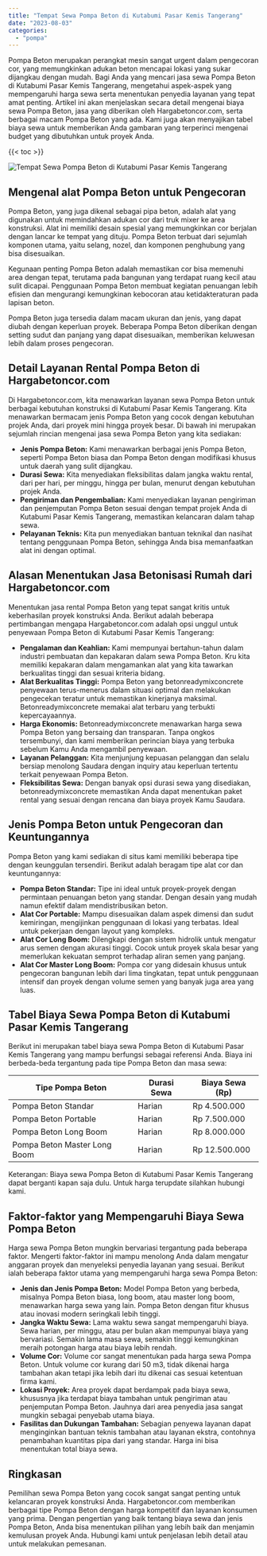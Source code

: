 ```yaml
---
title: "Tempat Sewa Pompa Beton di Kutabumi Pasar Kemis Tangerang"
date: "2023-08-03"
categories: 
  - "pompa"
---
```




Pompa Beton merupakan perangkat mesin sangat urgent dalam pengecoran cor, yang memungkinkan adukan beton mencapai lokasi yang sukar dijangkau dengan mudah. Bagi Anda yang mencari jasa sewa Pompa Beton di Kutabumi Pasar Kemis Tangerang, mengetahui aspek-aspek yang mempengaruhi harga sewa serta menentukan penyedia layanan yang tepat amat penting. Artikel ini akan menjelaskan secara detail mengenai biaya sewa Pompa Beton, jasa yang diberikan oleh Hargabetoncor.com, serta berbagai macam Pompa Beton yang ada. Kami juga akan menyajikan tabel biaya sewa untuk memberikan Anda gambaran yang terperinci mengenai budget yang dibutuhkan untuk proyek Anda.

{{< toc >}}

![Tempat Sewa Pompa Beton di Kutabumi Pasar Kemis Tangerang](https://hargareadymixid.github.io/pompa/concrete-pump%20(25).png)

## Mengenal alat Pompa Beton untuk Pengecoran

Pompa Beton, yang juga dikenal sebagai pipa beton, adalah alat yang digunakan untuk memindahkan adukan cor dari truk mixer ke area konstruksi. Alat ini memiliki desain spesial yang memungkinkan cor berjalan dengan lancar ke tempat yang dituju. Pompa Beton terbuat dari sejumlah komponen utama, yaitu selang, nozel, dan komponen penghubung yang bisa disesuaikan.

Kegunaan penting Pompa Beton adalah memastikan cor bisa memenuhi area dengan tepat, terutama pada bangunan yang terdapat ruang kecil atau sulit dicapai. Penggunaan Pompa Beton membuat kegiatan penuangan lebih efisien dan mengurangi kemungkinan kebocoran atau ketidakteraturan pada lapisan beton.

Pompa Beton juga tersedia dalam macam ukuran dan jenis, yang dapat diubah dengan keperluan proyek. Beberapa Pompa Beton diberikan dengan setting sudut dan panjang yang dapat disesuaikan, memberikan keluwesan lebih dalam proses pengecoran.

## Detail Layanan Rental Pompa Beton di Hargabetoncor.com

Di Hargabetoncor.com, kita menawarkan layanan sewa Pompa Beton untuk berbagai kebutuhan konstruksi di Kutabumi Pasar Kemis Tangerang. Kita menawarkan bermacam jenis Pompa Beton yang cocok dengan kebutuhan projek Anda, dari proyek mini hingga proyek besar. Di bawah ini merupakan sejumlah rincian mengenai jasa sewa Pompa Beton yang kita sediakan:

- **Jenis Pompa Beton:** Kami menawarkan berbagai jenis Pompa Beton, seperti Pompa Beton biasa dan Pompa Beton dengan modifikasi khusus untuk daerah yang sulit dijangkau.
- **Durasi Sewa:** Kita menyediakan fleksibilitas dalam jangka waktu rental, dari per hari, per minggu, hingga per bulan, menurut dengan kebutuhan projek Anda.
- **Pengiriman dan Pengembalian:** Kami menyediakan layanan pengiriman dan penjemputan Pompa Beton sesuai dengan tempat projek Anda di Kutabumi Pasar Kemis Tangerang, memastikan kelancaran dalam tahap sewa.
- **Pelayanan Teknis:** Kita pun menyediakan bantuan teknikal dan nasihat tentang penggunaan Pompa Beton, sehingga Anda bisa memanfaatkan alat ini dengan optimal.

## Alasan Menentukan Jasa Betonisasi Rumah dari Hargabetoncor.com

Menentukan jasa rental Pompa Beton yang tepat sangat kritis untuk keberhasilan proyek konstruksi Anda. Berikut adalah beberapa pertimbangan mengapa Hargabetoncor.com adalah opsi unggul untuk penyewaan Pompa Beton di Kutabumi Pasar Kemis Tangerang:

- **Pengalaman dan Keahlian:** Kami mempunyai bertahun-tahun dalam industri pembuatan dan kepakaran dalam sewa Pompa Beton. Kru kita memiliki kepakaran dalam mengamankan alat yang kita tawarkan berkualitas tinggi dan sesuai kriteria bidang.
- **Alat Berkualitas Tinggi:** Pompa Beton yang betonreadymixconcrete penyewaan terus-menerus dalam situasi optimal dan melakukan pengecekan teratur untuk memastikan kinerjanya maksimal. Betonreadymixconcrete memakai alat terbaru yang terbukti kepercayaannya.
- **Harga Ekonomis:** Betonreadymixconcrete menawarkan harga sewa Pompa Beton yang bersaing dan transparan. Tanpa ongkos tersembunyi, dan kami memberikan perincian biaya yang terbuka sebelum Kamu Anda mengambil penyewaan.
- **Layanan Pelanggan:** Kita menjunjung kepuasan pelanggan dan selalu bersiap menolong Saudara dengan inquiry atau keperluan tertentu terkait penyewaan Pompa Beton.
- **Fleksibilitas Sewa:** Dengan banyak opsi durasi sewa yang disediakan, betonreadymixconcrete memastikan Anda dapat menentukan paket rental yang sesuai dengan rencana dan biaya proyek Kamu Saudara.

## Jenis Pompa Beton untuk Pengecoran dan Keuntungannya

Pompa Beton yang kami sediakan di situs kami memiliki beberapa tipe dengan keunggulan tersendiri. Berikut adalah beragam tipe alat cor dan keuntungannya:

- **Pompa Beton Standar:** Tipe ini ideal untuk proyek-proyek dengan permintaan penuangan beton yang standar. Dengan desain yang mudah namun efektif dalam mendistribusikan beton.
- **Alat Cor Portable:** Mampu disesuaikan dalam aspek dimensi dan sudut kemiringan, mengijinkan penggunaan di lokasi yang terbatas. Ideal untuk pekerjaan dengan layout yang kompleks.
- **Alat Cor Long Boom:** Dilengkapi dengan sistem hidrolik untuk mengatur arus semen dengan akurasi tinggi. Cocok untuk proyek skala besar yang memerlukan kekuatan semprot terhadap aliran semen yang panjang.
- **Alat Cor Master Long Boom:** Pompa cor yang didesain khusus untuk pengecoran bangunan lebih dari lima tingkatan, tepat untuk penggunaan intensif dan proyek dengan volume semen yang banyak juga area yang luas.

## Tabel Biaya Sewa Pompa Beton di Kutabumi Pasar Kemis Tangerang

Berikut ini merupakan tabel biaya sewa Pompa Beton di Kutabumi Pasar Kemis Tangerang yang mampu berfungsi sebagai referensi Anda. Biaya ini berbeda-beda tergantung pada tipe Pompa Beton dan masa sewa:

| Tipe Pompa Beton | Durasi Sewa | Biaya Sewa (Rp) |
| --- | --- | --- |
| Pompa Beton Standar | Harian | Rp 4.500.000 |
| Pompa Beton Portable | Harian | Rp 7.500.000 |
| Pompa Beton Long Boom | Harian | Rp 8.000.000 |
| Pompa Beton Master Long Boom | Harian | Rp 12.500.000 |

Keterangan: Biaya sewa Pompa Beton di Kutabumi Pasar Kemis Tangerang dapat berganti kapan saja dulu. Untuk harga terupdate silahkan hubungi kami.

## Faktor-faktor yang Mempengaruhi Biaya Sewa Pompa Beton

Harga sewa Pompa Beton mungkin bervariasi tergantung pada beberapa faktor. Mengerti faktor-faktor ini mampu menolong Anda dalam mengatur anggaran proyek dan menyeleksi penyedia layanan yang sesuai. Berikut ialah beberapa faktor utama yang mempengaruhi harga sewa Pompa Beton:

- **Jenis dan Jenis Pompa Beton:** Model Pompa Beton yang berbeda, misalnya Pompa Beton biasa, long boom, atau master long boom, menawarkan harga sewa yang lain. Pompa Beton dengan fitur khusus atau inovasi modern seringkali lebih tinggi.
- **Jangka Waktu Sewa:** Lama waktu sewa sangat mempengaruhi biaya. Sewa harian, per minggu, atau per bulan akan mempunyai biaya yang bervariasi. Semakin lama masa sewa, semakin tinggi kemungkinan meraih potongan harga atau biaya lebih rendah.
- **Volume Cor:** Volume cor sangat menentukan pada harga sewa Pompa Beton. Untuk volume cor kurang dari 50 m3, tidak dikenai harga tambahan akan tetapi jika lebih dari itu dikenai cas sesuai ketentuan firma kami.
- **Lokasi Proyek:** Area proyek dapat berdampak pada biaya sewa, khususnya jika terdapat biaya tambahan untuk pengiriman atau penjemputan Pompa Beton. Jauhnya dari area penyedia jasa sangat mungkin sebagai penyebab utama biaya.
- **Fasilitas dan Dukungan Tambahan:** Sebagian penyewa layanan dapat menginginkan bantuan teknis tambahan atau layanan ekstra, contohnya penambahan kuantitas pipa dari yang standar. Harga ini bisa menentukan total biaya sewa.

## Ringkasan

Pemilihan sewa Pompa Beton yang cocok sangat sangat penting untuk kelancaran proyek konstruksi Anda. Hargabetoncor.com memberikan berbagai tipe Pompa Beton dengan harga kompetitif dan layanan konsumen yang prima. Dengan pengertian yang baik tentang biaya sewa dan jenis Pompa Beton, Anda bisa menentukan pilihan yang lebih baik dan menjamin kemulusan proyek Anda. Hubungi kami untuk penjelasan lebih detail atau untuk melakukan pemesanan.
